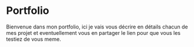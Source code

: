 # Portfolio

Bienvenue dans mon portfolio,
ici je vais vous décrire en détails chacun de mes projet et eventuellement
vous en partager le lien pour que vous les testiez de vous meme.


